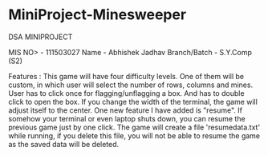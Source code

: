 # MiniProject-Minesweeper
DSA MINIPROJECT

MIS NO> - 111503027
Name -  Abhishek Jadhav
Branch/Batch - S.Y.Comp (S2)

Features :
   This game will have four difficulty levels. One of them will be custom, in which user will select the number of rows, columns and mines.
   User has to click once for flagging/unflagging a box. And has to double click to open the box.
   If you change the width of the terminal, the game will adjust itself to the center.
   One new feature I have added is "resume". If somehow your terminal or even laptop shuts down, you can resume the previous game just by one click. The game will create a file 'resumedata.txt' while running, if you delete this file, you will not be able to resume the game as the saved data will be deleted.
   

